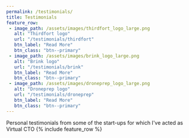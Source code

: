 ```yaml
---
permalink: /testimonials/
title: Testimonials
feature_row:
 - image_path: /assets/images/thirdfort_logo_large.png
   alt: "Thirdfort logo"
   url: "/testimonials/thirdfort"
   btn_label: "Read More"
   btn_class: "btn--primary"
 - image_path: /assets/images/brink_logo_large.png
   alt: "Brink logo"
   url: "/testimonials/brink"
   btn_label: "Read More"
   btn_class: "btn--primary"
 - image_path: /assets/images/droneprep_logo_large.png
   alt: "Droneprep logo"
   url: "/testimonials/droneprep"
   btn_label: "Read More"
   btn_class: "btn--primary"
---
```

Personal testimonials from some of the start-ups for which I've acted as Virtual CTO
{% include feature_row %}

